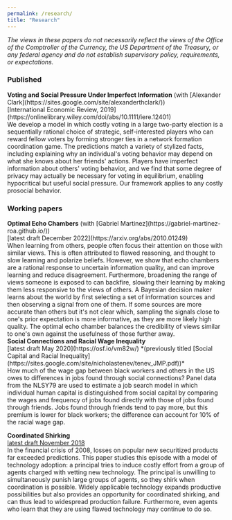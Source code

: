 ```yaml
---
permalink: /research/
title: "Research"
---
```


_The views in these papers do not necessarily reflect the views of the Office of the Comptroller of the Currency, the US  Department of the Treasury, or any federal agency and do not establish supervisory policy, requirements, or expectations._

<p style="text-align: right"><h3>Published</h3></p>
<b>Voting and Social Pressure Under Imperfect Information</b> (with [Alexander Clark](https://sites.google.com/site/alexanderthclark/)) <br>
[International Economic Review, 2019](https://onlinelibrary.wiley.com/doi/abs/10.1111/iere.12401) <br>
We develop a model in which costly voting in a large two-party election is a sequentially rational choice of strategic, self-interested players who can reward fellow voters by forming stronger ties in a network formation coordination game. The predictions match a variety of stylized facts, including explaining why an individual's voting behavior may depend on what she knows about her friends' actions. Players have imperfect information about others' voting behavior, and we find that some degree of privacy may actually be necessary for voting in equilibrium, enabling hypocritical but useful social pressure. Our framework applies to any costly prosocial behavior.

<p style="text-align: right">
<h3>Working papers</h3>
</p>
<b>Optimal Echo Chambers</b> (with [Gabriel Martinez](https://gabriel-martinez-roa.github.io/))<br>
[latest draft December 2022](https://arxiv.org/abs/2010.01249) <br>
When learning from others, people often focus their attention on those with similar views. This is often attributed to flawed reasoning, and thought to slow learning and polarize beliefs. However, we show that echo chambers are a rational response to uncertain information quality, and can improve learning and reduce disagreement. Furthermore, broadening the range of views someone is exposed to can backfire, slowing their learning by making them less responsive to the views of others. A Bayesian decision maker learns about the world by first selecting a set of information sources and then observing a signal from one of them. If some sources are more accurate than others but it's not clear which, sampling the signals close to one's prior expectation is more informative, as they are more likely high quality. The optimal echo chamber balances the credibility of views similar to one's own against the usefulness of those further away. 

<br>
<b>Social Connections and Racial Wage Inequality</b> <br>
[latest draft May 2020](https://osf.io/vm82w/) *(previously titled [Social Capital and Racial Inequality](https://sites.google.com/site/nicholastenev/tenev_JMP.pdf))* <br>
How much of the wage gap between black workers and others in the US owes to differences in jobs found through social connections? Panel data from the NLSY79 are used to estimate a job search model in which individual human capital is distinguished from social capital by comparing the wages and frequency of jobs found directly with those of jobs found through friends. Jobs found through friends tend to pay more, but this premium is lower for black workers; the difference can account for 10% of the racial wage gap.

<b>Coordinated Shirking</b> <br>
[latest draft November 2018](https://osf.io/preprints/socarxiv/264vt/) <br>
In the financial crisis of 2008, losses on popular new securitized products far exceeded predictions. This paper studies this episode with a model of technology adoption: a principal tries to induce costly effort from a group of agents charged with vetting new technology. The principal is unwilling to simultaneously punish large groups of agents, so they shirk when coordination is possible. Widely applicable technology expands productive possibilities but also provides an opportunity for coordinated shirking, and can thus lead to widespread production failure. Furthermore, even agents who learn that they are using flawed technology may continue to do so.




